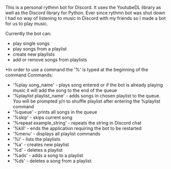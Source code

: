 This is a personal rythmn bot for Discord.
It uses the YoutubeDL library as well as the Discord library for Python.
Ever since rythmn bot was shut down I had no way of listening to music in Discord with my friends so I made a bot for us to play music.

Currently the bot can:
  - play single songs
  - play songs from a playlist
  - create new playlists
  - add or remove songs from playlists

*In order to use a command the '%' is typed at the beginning of the command
Commands:
  - '%play song_name' - plays song entered or if the bot is already playing music it will add the song to the end of the queue
  - '%playlist playlist_name' - adds songs in chosen playlist to the queue. You will be prompted y/n to shuffle playlist after entering the %playlist command
  - '%queue' - prints all songs in the queue
  - '%skip' - skips current song
  - '%repeat example_string' - repeats the string in Discord chat
  - '%kill' - ends the application requiring the bot to be restarted
  - '%menu' - displays all playlist commands
  - '%l' - lists the playlists
  - '%a' - creates new playlist
  - '%d' - deletes a playlist
  - '%ads' - adds a song to a playlist
  - '%ds' - deletes a song from a playlist
